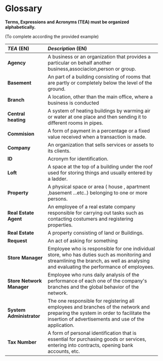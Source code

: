 # Glossary

**Terms, Expressions and Acronyms (TEA) must be organized alphabetically.**

(To complete according the provided example)

| **_TEA_** (EN)            | **_Description_** (EN)                                                                                                                                                                    |                                       
|:--------------------------|:------------------------------------------------------------------------------------------------------------------------------------------------------------------------------------------|
| **Agency**                | A business or an organization that provides a particular on behalf another business,associacion,person or group.                                                                          |
| **Basement**              | An part of a building consisting of rooms that are partly or completely below the level of the ground.                                                                                    |
| **Branch**                | A location, other than the main office, where a business is conducted                                                                                                                     |
| **Central heating**       | A system of heating buildings by warming air or water at one place and then sending it to different rooms in pipes.                                                                       |
| **Commision**             | A form of payment in a percentage or a fixed value received when a transaction is made.                                                                                                   |
| **Company**               | An organization that sells services or assets to its clients.                                                                                                                             |
| **ID**                    | Acronym for identification.                                                                                                                                                               |
| **Loft**                  | A space at the top of a building under the roof used for storing things and usually entered by a ladder.                                                                                  |
| **Property**              | A physical space or area ( house , apartment ,basement ...etc..) belonging to one or more persons.                                                                                        |
| **Real Estate Agent**     | An employee of a real estate company responsible for carrying out tasks such as contacting costumers and registering properties.                                                          |
| **Real Estate**           | A property consisting of land or Buildings.                                                                                                                                               |
| **Request**               | An act of asking for something                                                                                                                                                            |
| **Store Manager**         | Employee who is responsible for one individual store, who has duties such as monitoring and streamlining the branch, as well as analysing and evaluating the performance of employees.    |
| **Store Network Manager** | Employee who runs daily analysis of the performance of each one of the company's branches and the global behavior of the network.                                                         |
| **System Administrator**  | The one responsible for registering all employees and branches of the network and preparing the system in order to facilitate the insertion of advertisements and use of the application. |
| **Tax Number**            | A form of personal identification that is essential for purchasing goods or services, entering into contracts, opening bank accounts, etc.                                                |









